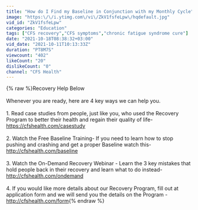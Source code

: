 ```yaml
---
title: "How do I Find my Baseline in Conjunction with my Monthly Cycle"
image: "https:\/\/i.ytimg.com\/vi\/ZkV1fsfeLpw\/hqdefault.jpg"
vid_id: "ZkV1fsfeLpw"
categories: "Education"
tags: ["CFS recovery","CFS symptoms","chronic fatigue syndrome cure"]
date: "2021-10-18T08:38:32+03:00"
vid_date: "2021-10-11T10:13:33Z"
duration: "PT8M7S"
viewcount: "402"
likeCount: "20"
dislikeCount: "0"
channel: "CFS Health"
---
```

{% raw %}Recovery Help Below <br /><br />Whenever you are ready, here are 4 key ways we can help you.<br /><br />1. Read case studies from people, just like you, who used the Recovery Program to better their health and regain their quality of life- <a rel="nofollow" target="blank" href="https://cfshealth.com/casestudy">https://cfshealth.com/casestudy</a><br /><br />2. Watch the Free Baseline Training- If you need to learn how to stop pushing and crashing and get a proper Baseline watch this- <a rel="nofollow" target="blank" href="http://cfshealth.com/baseline">http://cfshealth.com/baseline</a><br /><br />3. Watch the On-Demand Recovery Webinar - Learn the 3 key mistakes that hold people back in their recovery and learn what to do instead- <a rel="nofollow" target="blank" href="http://cfshealth.com/ondemand">http://cfshealth.com/ondemand</a><br /><br />4. If you would like more details about our Recovery Program, fill out at application form and we will send you the details on the Program - <a rel="nofollow" target="blank" href="http://cfshealth.com/form">http://cfshealth.com/form</a>{% endraw %}
